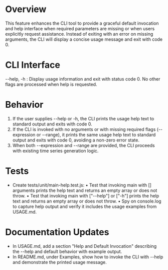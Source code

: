 # Overview

This feature enhances the CLI tool to provide a graceful default invocation and help interface when required parameters are missing or when users explicitly request assistance. Instead of exiting with an error on missing arguments, the CLI will display a concise usage message and exit with code 0.

# CLI Interface

--help, -h : Display usage information and exit with status code 0.  No other flags are processed when help is requested.

# Behavior

1. If the user supplies --help or -h, the CLI prints the usage help text to standard output and exits with code 0.
2. If the CLI is invoked with no arguments or with missing required flags (--expression or --range), it prints the same usage help text to standard output and exits with code 0, avoiding a non-zero error state.
3. When both --expression and --range are provided, the CLI proceeds with existing time series generation logic.

# Tests

- Create tests/unit/main-help.test.js:
  • Test that invoking main with [] arguments prints the help text and returns an empty array or does not throw.
  • Test that invoking main with ["--help"] or ["-h"] prints the help text and returns an empty array or does not throw.
  • Spy on console.log to capture help output and verify it includes the usage examples from USAGE.md.

# Documentation Updates

- In USAGE.md, add a section "Help and Default Invocation" describing the --help and default behavior with example output.
- In README.md, under Examples, show how to invoke the CLI with --help and demonstrate the printed usage message.